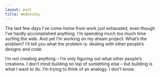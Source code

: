 ```yaml
---
layout: post
title: Wednesday
---
```

The last few days I’ve come home from work just exhausted, even though I’ve hardly accomplished anything. I’m spending much too much time surfing the web. And yet I’m working on my dream project. What’s the problem? I’ll tell you what the problem is: dealing with other people’s designs and code.

I’m not creating anything – I’m only figuring out what other people’s creations. I don’t mind building on top of something else – but building is what I want to do. I’m trying to think of an analogy. I don’t know.
